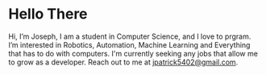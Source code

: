 # Hello There
Hi, I’m Joseph, I am a student in Computer Science, and I love to prgram.
I’m interested in Robotics, Automation, Machine Learning and Everything that has to do with computers.
I'm currently seeking any jobs that allow me to grow as a developer.
Reach out to me at jpatrick5402@gmail.com.
<!--- Quality Over Quantity | Commits do not prove skill --->
<!--- Quality Over Quantity | Commits do not prove skill --->
<!--- Quality Over Quantity | Commits do not prove skill --->
<!--- Quality Over Quantity | Commits do not prove skill --->
